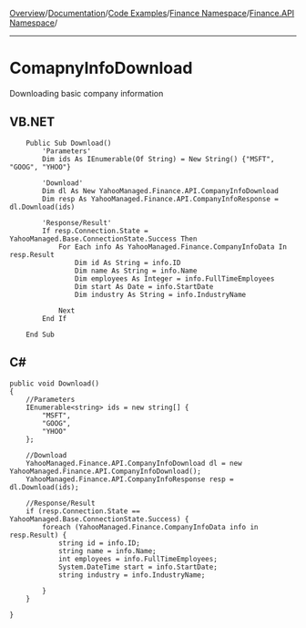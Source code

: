 [Overview](MainPage.md)/[Documentation](Documentation.md)/[Code Examples](LibraryAppliance.md)/[Finance Namespace](sampleYahooManagedFinance.md)/[Finance.API Namespace](sampleYahooManagedAPI.md)/

---


# ComapnyInfoDownload #
Downloading basic company information

## VB.NET ##
```
    Public Sub Download()
        'Parameters'
        Dim ids As IEnumerable(Of String) = New String() {"MSFT", "GOOG", "YHOO"}

        'Download'
        Dim dl As New YahooManaged.Finance.API.CompanyInfoDownload
        Dim resp As YahooManaged.Finance.API.CompanyInfoResponse = dl.Download(ids)

        'Response/Result'
        If resp.Connection.State = YahooManaged.Base.ConnectionState.Success Then
            For Each info As YahooManaged.Finance.CompanyInfoData In resp.Result
                Dim id As String = info.ID
                Dim name As String = info.Name
                Dim employees As Integer = info.FullTimeEmployees
                Dim start As Date = info.StartDate
                Dim industry As String = info.IndustryName

            Next
        End If

    End Sub
```

## C# ##
```
public void Download()
{
	//Parameters
	IEnumerable<string> ids = new string[] {
		"MSFT",
		"GOOG",
		"YHOO"
	};

	//Download
	YahooManaged.Finance.API.CompanyInfoDownload dl = new YahooManaged.Finance.API.CompanyInfoDownload();
	YahooManaged.Finance.API.CompanyInfoResponse resp = dl.Download(ids);

	//Response/Result
	if (resp.Connection.State == YahooManaged.Base.ConnectionState.Success) {
		foreach (YahooManaged.Finance.CompanyInfoData info in resp.Result) {
			string id = info.ID;
			string name = info.Name;
			int employees = info.FullTimeEmployees;
			System.DateTime start = info.StartDate;
			string industry = info.IndustryName;

		}
	}

}
```